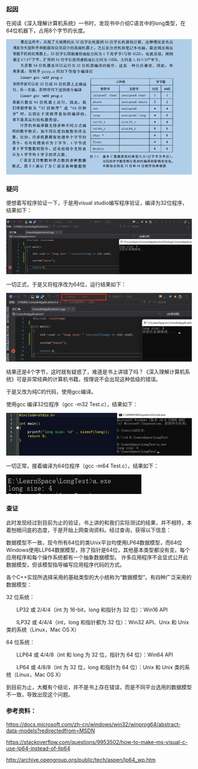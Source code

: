### 起因

在阅读《深入理解计算机系统》一书时，发现书中介绍C语言中的long类型，在64位机器下，占用8个字节的长度。

![image-20220212225715558](https://github.com/HeShuP/HeShuP.github.io/blob/gh-pages/images/image-20220212225715558.png)

 

### 疑问

便想着写程序验证一下，于是用visual studio编写程序验证，编译为32位程序，结果如下：

![image-20220212225735931](https://github.com/HeShuP/HeShuP.github.io/blob/gh-pages/images/image-20220212225735931.png)

一切正式，于是又将程序改为64位，运行结果如下：

 ![image-20220212225741528](https://github.com/HeShuP/HeShuP.github.io/blob/gh-pages/images/image-20220212225741528.png)

结果还是4个字节，这时就有疑惑了，难道是书上讲错了吗？《深入理解计算机系统》可是非常经典的计算机书籍，按理说不会出现这种低级的错误。

于是又改为纯C的代码，使用gcc编译。

使用gcc 编译32位程序（gcc -m32 Test.c），结果如下：

![image-20220212225753223](https://github.com/HeShuP/HeShuP.github.io/blob/gh-pages/images/image-20220212225753223.png)

一切正常，接着编译为64位程序（gcc -m64 Test.c），结果如下：

![image-20220212225802303](https://github.com/HeShuP/HeShuP.github.io/blob/gh-pages/images/image-20220212225802303.png)

### 查证

此时发现经过到目前为止的验证，书上讲的和我们实际测试的结果，并不相符，本着刨根问底的态度，于是开始上网查询资料。经过查询，获得以下信息：

数据模型不一致，现今所有64位的类Unix平台均使用LP64数据模型，而64位Windows使用LLP64数据模型，除了指针是64位，其他基本类型都没有变。每个应用程序和每个操作系统都有一个抽象数据模型。 许多应用程序不会显式公开此数据模型，但该模型指导编写应用程序代码的方式。

﻿各个C++实现所选择采用的基础类型的大小统称为“数据模型”。有四种广泛采用的数据模型：

32 位系统：

　　LP32 或 2/4/4（int 为 16-bit，long 和指针为 32 位）：Win16 API

　　ILP32 或 4/4/4（int，long 和指针都为 32 位）：Win32 API、Unix 和 Unix 类的系统（Linux，Mac OS X）

64 位系统：

　　LLP64 或 4/4/8（int 和 long 为 32 位，指针为 64 位）：Win64 API

　　LP64 或 4/8/8（int 为 32 位，long 和指针为 64 位）：Unix 和 Unix 类的系统（Linux，Mac OS X）

到目前为止，大概有个结论，并不是书上存在错误，而是不同平台选用的数据模型不一致，导致出现这个问题。 

### 参考资料：

﻿https://docs.microsoft.com/zh-cn/windows/win32/winprog64/abstract-data-models?redirectedfrom=MSDN﻿

﻿https://stackoverflow.com/questions/9953502/how-to-make-ms-visual-c-use-lp64-instead-of-llp64﻿

﻿http://archive.opengroup.org/public/tech/aspen/lp64_wp.htm
